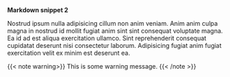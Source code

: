 **Markdown snippet 2**

Nostrud ipsum nulla adipisicing cillum non anim veniam.
Anim anim culpa magna in nostrud id mollit fugiat anim sint
sint consequat voluptate magna. Ea id ad est aliqua
exercitation ullamco. Sint reprehenderit consequat cupidatat
deserunt nisi consectetur laborum. Adipisicing fugiat anim
fugiat exercitation velit ex minim est deserunt ea.

{{< note warning>}}
This is some warning message.
{{< /note >}}
